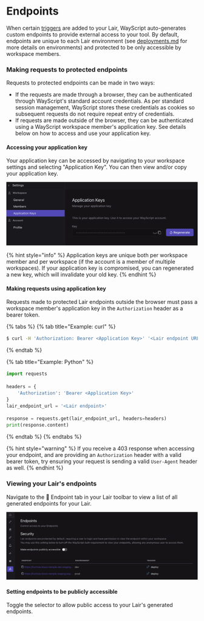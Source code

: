 # Endpoints

When certain [triggers](triggers.md) are added to your Lair, WayScript auto-generates custom endpoints to provide external access to your tool. By default, endpoints are unique to each Lair environment (see [deployments.md](deployments.md "mention") for more details on environments) and protected to be only accessible by workspace members.&#x20;

### Making requests to protected endpoints

Requests to protected endpoints can be made in two ways:

* If the requests are made through a browser, they can be authenticated through WayScript's standard account credentials. As per standard session management, WayScript stores these credentials as cookies so subsequent requests do not require repeat entry of credentials.&#x20;
* If requests are made outside of the browser, they can be authenticated using a WayScript workspace member's application key. See details below on how to access and use your application key.

#### Accessing your application key

Your application key can be accessed by navigating to your workspace settings and selecting "Application Key". You can then view and/or copy your application key.&#x20;

![](<../.gitbook/assets/Screen Shot 2022-01-24 at 12.28.10 PM.png>)

{% hint style="info" %}
Application keys are unique both per workspace member and per workspace (if the account is a member of multiple workspaces). If your application key is compromised, you can regenerated a new key, which will invalidate your old key. &#x20;
{% endhint %}

#### Making requests using application key

Requests made to protected Lair endpoints outside the browser must pass a workspace member's application key in the `Authorization` header as a bearer token.

{% tabs %}
{% tab title="Example: curl" %}
```bash
$ curl -H 'Authorization: Bearer <Application Key>' '<Lair endpoint URL>'
```
{% endtab %}

{% tab title="Example: Python" %}
```python
import requests

headers = {
    'Authorization': 'Bearer <Application Key>'
}
lair_endpoint_url = '<Lair endpoint>'

response = requests.get(lair_endpoint_url, headers=headers)
print(response.content)
```
{% endtab %}
{% endtabs %}

{% hint style="warning" %}
If you receive a 403 response when accessing your endpoint, and are providing an `Authorization` header with a valid bearer token, try ensuring your request is sending a valid `User-Agent` header as well.
{% endhint %}

### Viewing your Lair's endpoints

Navigate to the 🔗 Endpoint tab in your Lair toolbar to view a list of all generated endpoints for your Lair.

![](<../.gitbook/assets/Screen Shot 2022-01-24 at 12.11.56 PM.png>)

#### Setting endpoints to be publicly accessible

Toggle the selector to allow public access to your Lair's generated endpoints.
